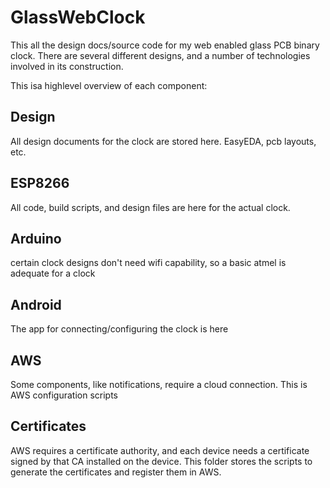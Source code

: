 # GlassWebClock
This all the design docs/source code for my web enabled glass PCB binary clock. There are several different designs, and a number of technologies involved in its construction.

This isa highlevel overview of each component:
## Design
All design documents for the clock are stored here. EasyEDA, pcb layouts, etc. 
## ESP8266
All code, build scripts, and design files are here for the actual clock. 
## Arduino
certain clock designs don't need wifi capability, so a basic atmel is adequate for a clock
## Android
The app for connecting/configuring the clock is here
## AWS
Some components, like notifications, require a cloud connection. This is AWS configuration scripts
## Certificates
AWS requires a certificate authority, and each device needs a  certificate signed by that CA installed on the device. This folder stores the scripts to generate the certificates and register them in AWS. 

